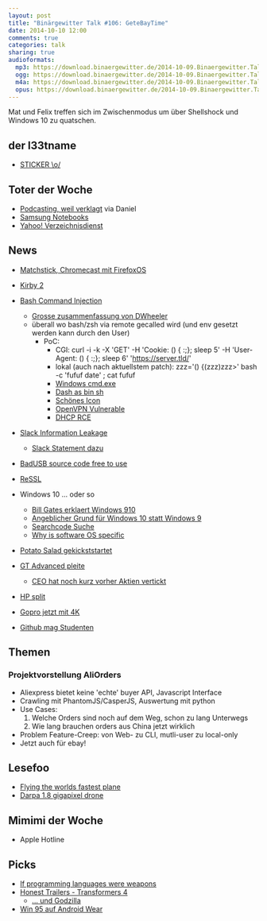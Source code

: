 ```yaml
---
layout: post
title: "Binärgewitter Talk #106: GeteBayTime"
date: 2014-10-10 12:00
comments: true
categories: talk
sharing: true
audioformats:
  mp3: https://download.binaergewitter.de/2014-10-09.Binaergewitter.Talk.106.mp3
  ogg: https://download.binaergewitter.de/2014-10-09.Binaergewitter.Talk.106.ogg
  m4a: https://download.binaergewitter.de/2014-10-09.Binaergewitter.Talk.106.m4a
  opus: https://download.binaergewitter.de/2014-10-09.Binaergewitter.Talk.106.opus
---
```

Mat und Felix treffen sich im Zwischenmodus um über Shellshock und Windows 10 zu quatschen.

## der l33tname
- [STICKER \o/](http://l33tsource.com/blog/2014/10/09/Binaergewitter-Sticker/)

## Toter der Woche
- [Podcasting, weil verklagt](http://arstechnica.com/tech-policy/2014/09/jury-finds-cbs-infringes-podcasting-patent-awards-1-3-million/) via Daniel
- [Samsung Notebooks](http://www.heise.de/newsticker/meldung/Samsung-verkauft-in-Europa-keine-Notebooks-mehr-2402460.html)
- [Yahoo! Verzeichnisdienst](http://www.heise.de/newsticker/meldung/Yahoo-kuendigt-Ende-seines-Verzeichnisdienstes-an-2404728.html)


## News

- [Matchstick, Chromecast mit FirefoxOS](https://www.kickstarter.com/projects/matchstick/matchstick-the-streaming-stick-built-on-firefox-os)
- [Kirby 2](http://getkirby.com/blog/kirby-2)
- [Bash Command Injection](http://arstechnica.com/security/2014/09/bug-in-bash-shell-creates-big-security-hole-on-anything-with-nix-in-it/)
  * [Grosse zusammenfassung von DWheeler](http://www.dwheeler.com/essays/shellshock.html)
  * überall wo bash/zsh via remote gecalled wird (und env gesetzt werden kann durch den User)
    - PoC:
      * CGI: curl -i -k -X 'GET' -H 'Cookie: () { :;}; sleep 5' -H 'User-Agent: () { :;}; sleep 6' 'https://server.tld/'
      * lokal (auch nach aktuellstem patch): zzz='() {(zzz)zzz>\' bash -c 'fufuf date'    ; cat fufuf
      * [Windows cmd.exe](https://twitter.com/FioraAeterna/status/517791046835920897)
      * [Dash as bin sh](https://wiki.ubuntu.com/DashAsBinSh)
      * [Schönes Icon](http://fedoramagazine.org/wp-content/uploads/2014/09/shellshock.png)
      * [OpenVPN Vulnerable](http://www.dwheeler.com/essays/shellshock.html)
      * [DHCP RCE](https://www.trustedsec.com/september-2014/shellshock-dhcp-rce-proof-concept/)

- [Slack Information Leakage](http://webcache.googleusercontent.com/search?q=cache:7u-bEJPVOAkJ:www.tanay.co.in/blog/wanna-know-what-product-your-competitor-working-try-slack.html+&cd=1&hl=de&ct=clnk&gl=de&client=firefox-a)
  * [Slack Statement dazu](http://slackhq.com/post/99505995605/slackandsignin)

- [BadUSB source code free to use](https://github.com/adamcaudill/Psychson)
- [ReSSL](http://www.heise.de/security/meldung/ReSSL-Der-naechste-Schritt-weg-von-OpenSSL-2408561.html)

- Windows 10 ... oder so
  * [Bill Gates erklaert Windows 910](https://lh5.googleusercontent.com/-ULOXGAt9zJc/VC6ipZd0c9I/AAAAAAAADX0/HOQVBahYMFc/w460-h396-no/win9.jpg)
  * [Angeblicher Grund für Windows 10 statt Windows 9](https://i.imgur.com/p7eQQK3.png)
  * [Searchcode Suche](https://searchcode.com/?q=if%28version%2Cstartswith%28%22windows+9%22%29)
  * [Why is software OS specific](http://arstechnica.com/information-technology/2014/10/why-is-software-os-specific/)

- [Potato Salad gekickststartet](http://kotaku.com/the-potato-salad-kickstarter-festival-actually-happened-1640680938)

- [GT Advanced pleite](http://arstechnica.com/apple/2014/10/apples-sapphire-manufacturing-partner-files-for-bankruptcy/)
  * [CEO hat noch kurz vorher Aktien vertickt](http://arstechnica.com/apple/2014/10/sapphire-company-ceo-sold-160000-in-stock-days-before-iphone-6-reveal/)

- [HP split](http://arstechnica.com/information-technology/2014/10/the-hp-split-does-half-a-dinosaur-move-twice-as-fast/)
- [Gopro jetzt mit 4K](https://www.youtube.com/watch?v=wTcNtgA6gHs)
- [Github mag Studenten](https://github.com/blog/1900-the-best-developer-tools-now-free-for-students)

## Themen

### Projektvorstellung AliOrders

- Aliexpress bietet keine 'echte' buyer API, Javascript Interface
- Crawling mit PhantomJS/CasperJS, Auswertung mit python
- Use Cases:
  1. Welche Orders sind noch auf dem Weg, schon zu lang Unterwegs
  2. Wie lang brauchen orders aus China jetzt wirklich
- Problem Feature-Creep: von Web- zu CLI, mutli-user zu local-only
- Jetzt auch für ebay!

## Lesefoo
- [Flying the worlds fastest plane](http://www.sbnation.com/2014/3/7/5447310/sr-71-blackbird-pilot-interview)
- [Darpa 1.8 gigapixel drone](http://www.theverge.com/2013/2/1/3940898/darpa-gigapixel-drone-surveillance-camera-revealed)

## Mimimi der Woche
- Apple Hotline

## Picks
- [If programming languages were weapons](http://bjorn.tipling.com/if-programming-languages-were-weapons)
- [Honest Trailers - Transformers 4](https://www.youtube.com/watch?v=Zz5vEfa7UvI)
  * [... und Godzilla](https://www.youtube.com/watch?v=LOyVy7CTUJE&list=PL86F4D497FD3CACCE&index=3)
- [Win 95 auf Android Wear](http://arstechnica.com/gadgets/2014/10/make-your-smartwatch-even-less-useful-by-installing-windows-95/)
